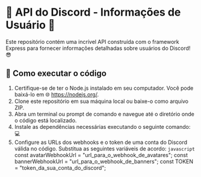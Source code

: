 # 🌟 API do Discord - Informações de Usuário 🌟

Este repositório contém uma incrível API construída com o framework Express para fornecer informações detalhadas sobre usuários do Discord! 😎

## 🚀 Como executar o código

1. Certifique-se de ter o Node.js instalado em seu computador. Você pode baixá-lo em 🌐 https://nodejs.org/.
2. Clone este repositório em sua máquina local ou baixe-o como arquivo ZIP.
3. Abra um terminal ou prompt de comando e navegue até o diretório onde o código está localizado.
4. Instale as dependências necessárias executando o seguinte comando: 💻
5. Configure as URLs dos webhooks e o token de uma conta do Discord válida no código. Substitua as seguintes variáveis de acordo:
```javascript```
const avatarWebhookUrl = "url_para_o_webhook_de_avatares";
const bannerWebhookUrl = "url_para_o_webhook_de_banners";
const TOKEN = "token_da_sua_conta_do_discord";



